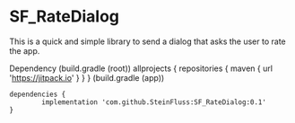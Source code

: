 # SF_RateDialog

This is a quick and simple library to send a dialog that asks the user to rate the app.

Dependency
(build.gradle (root))
	allprojects {
		repositories {
			maven { url 'https://jitpack.io' }
		}
	}
(build.gradle (app))
  
  	dependencies {
	        implementation 'com.github.SteinFluss:SF_RateDialog:0.1'
	}
